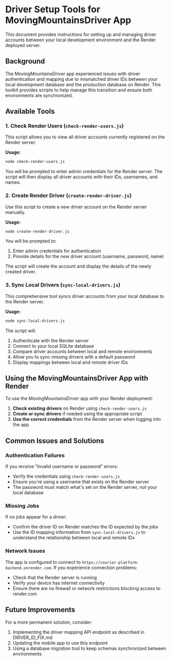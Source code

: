 # Driver Setup Tools for MovingMountainsDriver App

This document provides instructions for setting up and managing driver accounts between your local development environment and the Render deployed server.

## Background

The MovingMountainsDriver app experienced issues with driver authentication and mapping due to mismatched driver IDs between your local development database and the production database on Render. This toolkit provides scripts to help manage this transition and ensure both environments are synchronized.

## Available Tools

### 1. Check Render Users (`check-render-users.js`)

This script allows you to view all driver accounts currently registered on the Render server.

**Usage:**
```bash
node check-render-users.js
```

You will be prompted to enter admin credentials for the Render server. The script will then display all driver accounts with their IDs, usernames, and names.

### 2. Create Render Driver (`create-render-driver.js`)

Use this script to create a new driver account on the Render server manually.

**Usage:**
```bash
node create-render-driver.js
```

You will be prompted to:
1. Enter admin credentials for authentication
2. Provide details for the new driver account (username, password, name)

The script will create the account and display the details of the newly created driver.

### 3. Sync Local Drivers (`sync-local-drivers.js`)

This comprehensive tool syncs driver accounts from your local database to the Render server.

**Usage:**
```bash
node sync-local-drivers.js
```

The script will:
1. Authenticate with the Render server
2. Connect to your local SQLite database
3. Compare driver accounts between local and remote environments
4. Allow you to sync missing drivers with a default password
5. Display mappings between local and remote driver IDs

## Using the MovingMountainsDriver App with Render

To use the MovingMountainsDriver app with your Render deployment:

1. **Check existing drivers** on Render using `check-render-users.js`
2. **Create or sync drivers** if needed using the appropriate script
3. **Use the correct credentials** from the Render server when logging into the app

## Common Issues and Solutions

### Authentication Failures

If you receive "Invalid username or password" errors:
- Verify the credentials using `check-render-users.js`
- Ensure you're using a username that exists on the Render server
- The password must match what's set on the Render server, not your local database

### Missing Jobs

If no jobs appear for a driver:
- Confirm the driver ID on Render matches the ID expected by the jobs
- Use the ID mapping information from `sync-local-drivers.js` to understand the relationship between local and remote IDs

### Network Issues

The app is configured to connect to `https://courier-platform-backend.onrender.com`. If you experience connection problems:
- Check that the Render server is running
- Verify your device has internet connectivity
- Ensure there are no firewall or network restrictions blocking access to render.com

## Future Improvements

For a more permanent solution, consider:

1. Implementing the driver mapping API endpoint as described in DRIVER_ID_FIX.md
2. Updating the mobile app to use this endpoint
3. Using a database migration tool to keep schemas synchronized between environments 